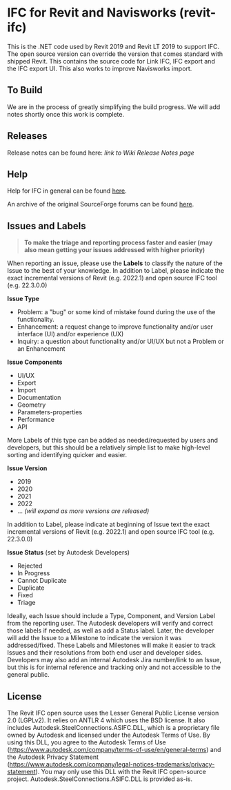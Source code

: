 # IFC for Revit and Navisworks (revit-ifc)

This is the .NET code used by Revit 2019 and Revit LT 2019 to support IFC. The open source version can override the version that comes standard with shipped Revit. This contains the source code for Link IFC, IFC export and the IFC export UI.  This also works to improve Navisworks import.

## To Build

We are in the process of greatly simplifying the build progress.  We will add notes shortly once this work is complete.

## Releases

Release notes can be found here: _link to Wiki Release Notes page_

## Help
Help for IFC in general can be found [here](http://help.autodesk.com/view/RVT/2022/ENU/?guid=GUID-6708CFD6-0AD7-461F-ADE8-6527423EC895).

An archive of the original SourceForge forums can be found [here](https://sourceforge.net/p/ifcexporter/discussion/).

## Issues and Labels
> **To make the triage and reporting process faster and easier (may also mean getting your issues addressed with higher priority)**

When reporting an issue, please use the **Labels** to classify the nature of the Issue to the best of your knowledge. In addition to Label, please indicate the exact incremental versions of Revit (e.g. 2022.1) and open source IFC tool (e.g. 22.3.0.0)

**Issue Type** 
- Problem: a "bug" or some kind of mistake found during the use of the functionality.
- Enhancement: a request change to improve functionality and/or user interface (UI) and/or experience (UX)
- Inquiry: a question about functionality and/or UI/UX but not a Problem or an Enhancement

**Issue Components** 
- UI/UX 
- Export 
- Import 
- Documentation 
- Geometry 
- Parameters-properties 
- Performance
- API

More Labels of this type can be added as needed/requested by users and developers, but this should be a relatively simple list to make high-level sorting and identifying quicker and easier.

**Issue Version**
- 2019
- 2020
- 2021
- 2022
- ... *(will expand as more versions are released)*

In addition to Label, please indicate at beginning of Issue text the exact incremental versions of Revit (e.g. 2022.1) and open source IFC tool (e.g. 22.3.0.0)

**Issue Status** (set by Autodesk Developers) 
- Rejected 
- In Progress 
- Cannot Duplicate 
- Duplicate 
- Fixed 
- Triage

Ideally, each Issue should include a Type, Component, and Version Label from the reporting user. The Autodesk developers will verify and correct those labels if needed, as well as add a Status label. Later, the developer will add the Issue to a Milestone to indicate the version it was addressed/fixed. These Labels and Milestones will make it easier to track Issues and their resolutions from both end user and developer sides. Developers may also add an internal Autodesk Jira number/link to an Issue, but this is for internal reference and tracking only and not accessible to the general public.

## License

The Revit IFC open source uses the Lesser General Public License version 2.0 (LGPLv2).  It relies on ANTLR 4 which uses the BSD license.
It also includes Autodesk.SteelConnections.ASIFC.DLL, which is a proprietary file owned by Autodesk and licensed under the Autodesk Terms of Use. By using this DLL, you agree to the Autodesk Terms of Use (https://www.autodesk.com/company/terms-of-use/en/general-terms) and the Autodesk Privacy Statement (https://www.autodesk.com/company/legal-notices-trademarks/privacy-statement). You may only use this DLL with the Revit IFC open-source project. Autodesk.SteelConnections.ASIFC.DLL is provided as-is.  
